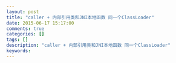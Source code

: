 ```yaml
---
layout: post
title: "caller + 内部引用类和JNI本地函数 同一个ClassLoader"
date: 2015-06-17 15:17:00 
comments: true
categories: []
tags: []
description: "caller + 内部引用类和JNI本地函数 同一个ClassLoader"
keywords: 
---
```





